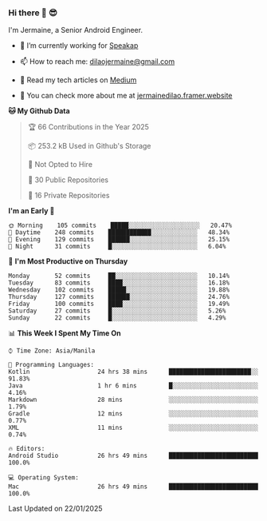 ### Hi there 👋 😎
I'm Jermaine, a Senior Android Engineer.

- 🔭 I’m currently working for [Speakap](https://www.speakap.com/)

- 📫 How to reach me: dilaojermaine@gmail.com

- 📖 Read my tech articles on [Medium](https://jermainedilao.medium.com/)

- 👀 You can check more about me at [jermainedilao.framer.website](https://jermainedilao.framer.website)

<!--
**jermainedilao/jermainedilao** is a ✨ _special_ ✨ repository because its `README.md` (this file) appears on your GitHub profile.

Here are some ideas to get you started:

- 🔭 I’m currently working on ...
- 🌱 I’m currently learning ...
- 👯 I’m looking to collaborate on ...
- 🤔 I’m looking for help with ...
- 💬 Ask me about ...
- 📫 How to reach me: ...
- 😄 Pronouns: ...
- ⚡ Fun fact: ...
-->

<!--START_SECTION:waka-->
**🐱 My Github Data** 

> 🏆 66 Contributions in the Year 2025
 > 
> 📦 253.2 kB Used in Github's Storage 
 > 
> 🚫 Not Opted to Hire
 > 
> 📜 30 Public Repositories 
 > 
> 🔑 16 Private Repositories  
 > 
**I'm an Early 🐤** 

```text
🌞 Morning    105 commits    █████░░░░░░░░░░░░░░░░░░░░   20.47% 
🌆 Daytime    248 commits    ████████████░░░░░░░░░░░░░   48.34% 
🌃 Evening    129 commits    ██████░░░░░░░░░░░░░░░░░░░   25.15% 
🌙 Night      31 commits     █░░░░░░░░░░░░░░░░░░░░░░░░   6.04%

```
📅 **I'm Most Productive on Thursday** 

```text
Monday       52 commits     ██░░░░░░░░░░░░░░░░░░░░░░░   10.14% 
Tuesday      83 commits     ████░░░░░░░░░░░░░░░░░░░░░   16.18% 
Wednesday    102 commits    █████░░░░░░░░░░░░░░░░░░░░   19.88% 
Thursday     127 commits    ██████░░░░░░░░░░░░░░░░░░░   24.76% 
Friday       100 commits    ████░░░░░░░░░░░░░░░░░░░░░   19.49% 
Saturday     27 commits     █░░░░░░░░░░░░░░░░░░░░░░░░   5.26% 
Sunday       22 commits     █░░░░░░░░░░░░░░░░░░░░░░░░   4.29%

```


📊 **This Week I Spent My Time On** 

```text
⌚︎ Time Zone: Asia/Manila

💬 Programming Languages: 
Kotlin                   24 hrs 38 mins      ███████████████████████░░   91.83% 
Java                     1 hr 6 mins         █░░░░░░░░░░░░░░░░░░░░░░░░   4.16% 
Markdown                 28 mins             ░░░░░░░░░░░░░░░░░░░░░░░░░   1.79% 
Gradle                   12 mins             ░░░░░░░░░░░░░░░░░░░░░░░░░   0.77% 
XML                      11 mins             ░░░░░░░░░░░░░░░░░░░░░░░░░   0.74%

🔥 Editors: 
Android Studio           26 hrs 49 mins      █████████████████████████   100.0%

💻 Operating System: 
Mac                      26 hrs 49 mins      █████████████████████████   100.0%

```


 Last Updated on 22/01/2025
<!--END_SECTION:waka-->
